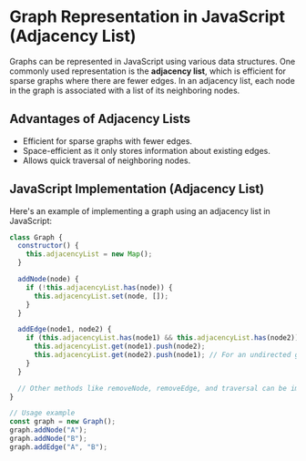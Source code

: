 # Graph Representation in JavaScript (Adjacency List)

Graphs can be represented in JavaScript using various data structures. One commonly used representation is the **adjacency list**, which is efficient for sparse graphs where there are fewer edges. In an adjacency list, each node in the graph is associated with a list of its neighboring nodes.

## Advantages of Adjacency Lists

- Efficient for sparse graphs with fewer edges.
- Space-efficient as it only stores information about existing edges.
- Allows quick traversal of neighboring nodes.

## JavaScript Implementation (Adjacency List)

Here's an example of implementing a graph using an adjacency list in JavaScript:

```javascript
class Graph {
  constructor() {
    this.adjacencyList = new Map();
  }

  addNode(node) {
    if (!this.adjacencyList.has(node)) {
      this.adjacencyList.set(node, []);
    }
  }

  addEdge(node1, node2) {
    if (this.adjacencyList.has(node1) && this.adjacencyList.has(node2)) {
      this.adjacencyList.get(node1).push(node2);
      this.adjacencyList.get(node2).push(node1); // For an undirected graph
    }
  }

  // Other methods like removeNode, removeEdge, and traversal can be implemented here
}

// Usage example
const graph = new Graph();
graph.addNode("A");
graph.addNode("B");
graph.addEdge("A", "B");
